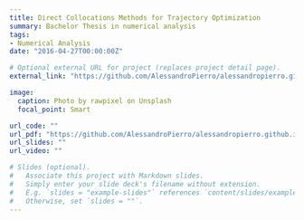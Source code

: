 ```yaml
---
title: Direct Collocations Methods for Trajectory Optimization
summary: Bachelor Thesis in numerical analysis
tags:
- Numerical Analysis
date: "2016-04-27T00:00:00Z"

# Optional external URL for project (replaces project detail page).
external_link: "https://github.com/AlessandroPierro/alessandropierro.github.io/raw/deploy/content/project/bs-thesis/BS%20-%20Thesis.pdf"

image:
  caption: Photo by rawpixel on Unsplash
  focal_point: Smart

url_code: ""
url_pdf: "https://github.com/AlessandroPierro/alessandropierro.github.io/raw/deploy/content/project/bs-thesis/BS%20-%20Thesis.pdf"
url_slides: ""
url_video: ""

# Slides (optional).
#   Associate this project with Markdown slides.
#   Simply enter your slide deck's filename without extension.
#   E.g. `slides = "example-slides"` references `content/slides/example-slides.md`.
#   Otherwise, set `slides = ""`.
---
```

